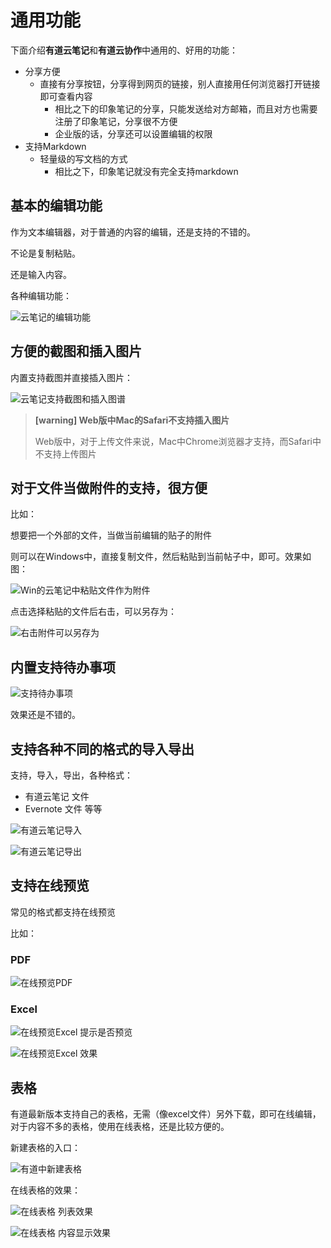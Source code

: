 # 通用功能

下面介绍**有道云笔记**和**有道云协作**中通用的、好用的功能：

* 分享方便
    * 直接有分享按钮，分享得到网页的链接，别人直接用任何浏览器打开链接即可查看内容
        * 相比之下的印象笔记的分享，只能发送给对方邮箱，而且对方也需要注册了印象笔记，分享很不方便
        * 企业版的话，分享还可以设置编辑的权限
* 支持Markdown
    * 轻量级的写文档的方式
        * 相比之下，印象笔记就没有完全支持markdown

## 基本的编辑功能
作为文本编辑器，对于普通的内容的编辑，还是支持的不错的。

不论是复制粘贴。

还是输入内容。

各种编辑功能：

![云笔记的编辑功能](../assets/img/youdao_note_basic_edit.png)

## 方便的截图和插入图片

内置支持截图并直接插入图片：

![云笔记支持截图和插入图谱](../assets/img/youdao_note_screenshot_insert_img.png)

> **[warning] Web版中Mac的Safari不支持插入图片**
>
> Web版中，对于上传文件来说，Mac中Chrome浏览器才支持，而Safari中不支持上传图片

## 对于文件当做附件的支持，很方便
比如：

想要把一个外部的文件，当做当前编辑的贴子的附件

则可以在Windows中，直接复制文件，然后粘贴到当前帖子中，即可。效果如图：

![Win的云笔记中粘贴文件作为附件](../assets/img/win_note_paste_file_as_attach.png)

点击选择粘贴的文件后右击，可以另存为：

![右击附件可以另存为](../assets/img/right_click_file_show_save_as.png)

## 内置支持待办事项

![支持待办事项](../assets/img/note_todo_list.png)

效果还是不错的。

## 支持各种不同的格式的导入导出
支持，导入，导出，各种格式：
* 有道云笔记 文件
* Evernote 文件
等等

![有道云笔记导入](../assets/img/youdao_note_import.png)

![有道云笔记导出](../assets/img/youdao_note_export.png)

## 支持在线预览

常见的格式都支持在线预览

比如：

### PDF
![在线预览PDF](../assets/img/online_preview_pdf.png)

### Excel
![在线预览Excel 提示是否预览](../assets/img/online_preview_excel_prompt.png)

![在线预览Excel 效果](../assets/img/online_preview_excel_effect.png)

## 表格

有道最新版本支持自己的表格，无需（像excel文件）另外下载，即可在线编辑，对于内容不多的表格，使用在线表格，还是比较方便的。

新建表格的入口：

![有道中新建表格](../assets/img/new_online_table.png)

在线表格的效果：

![在线表格 列表效果](../assets/img/online_table_in_list.png)

![在线表格 内容显示效果](../assets/img/online_table_show_content.png)
